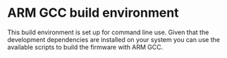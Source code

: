 # ARM GCC build environment

This build environment is set up for command line use. Given that the development dependencies are installed on your system you can use the available scripts to build the firmware with ARM GCC.
